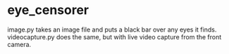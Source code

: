 # eye_censorer

image.py takes an image file and puts a black bar over any eyes it finds.
videocapture.py does the same, but with live video capture from the front camera.
